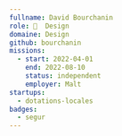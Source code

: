 ```yaml
---
fullname: David Bourchanin
role: 🍋  Design
domaine: Design
github: bourchanin
missions:
  - start: 2022-04-01
    end: 2022-08-10
    status: independent
    employer: Malt
startups:
  - dotations-locales
badges:
  - segur
---
```


